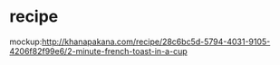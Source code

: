 # recipe


mockup:http://khanapakana.com/recipe/28c6bc5d-5794-4031-9105-4206f82f99e6/2-minute-french-toast-in-a-cup
